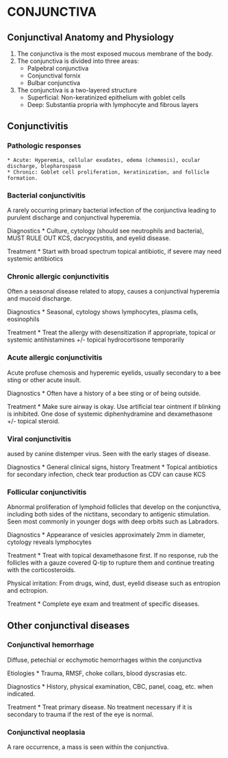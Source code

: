 # CONJUNCTIVA

## Conjunctival Anatomy and Physiology
1.	The conjunctiva is the most exposed mucous membrane of the body.
2.	The conjunctiva is divided into three areas:
    * Palpebral conjunctiva
    * Conjunctival fornix
    * Bulbar conjunctiva
3.	The conjunctiva is a two-layered structure
    * Superficial: Non-keratinized epithelium with goblet cells
    * Deep: Substantia propria with lymphocyte and fibrous layers

## Conjunctivitis

### Pathologic responses
	* Acute: Hyperemia, cellular exudates, edema (chemosis), ocular discharge, blepharospasm
	* Chronic: Goblet cell proliferation, keratinization, and follicle formation.

### Bacterial conjunctivitis 
A rarely occurring primary bacterial infection of the conjunctiva leading to purulent discharge and conjunctival hyperemia.

Diagnostics
	* Culture, cytology (should see neutrophils and bacteria), MUST RULE OUT KCS, dacryocystitis, and eyelid disease.

Treatment
	* Start with broad spectrum topical antibiotic, if severe may need systemic antibiotics

### Chronic allergic conjunctivitis
Often a seasonal disease related to atopy, causes a conjunctival hyperemia and mucoid discharge.

Diagnostics
	* Seasonal, cytology shows lymphocytes, plasma cells, eosinophils

Treatment
	* Treat the allergy with desensitization if appropriate, topical or systemic antihistamines +/- topical hydrocortisone temporarily

### Acute allergic conjunctivitis
Acute profuse chemosis and hyperemic eyelids, usually secondary to a bee sting or other acute insult.

Diagnostics
	* Often have a history of a bee sting or of being outside.

Treatment
	* Make sure airway is okay. Use artificial tear ointment if blinking is inhibited. One dose of systemic diphenhydramine and dexamethasone +/- topical steroid.

### Viral conjunctivitis
aused by canine distemper virus. Seen with the early stages of disease.

Diagnostics
	* General clinical signs, history
Treatment
	* Topical antibiotics for secondary infection, check tear production as CDV can cause KCS

### Follicular conjunctivitis
Abnormal proliferation of lymphoid follicles that develop on the conjunctiva, including both sides of the nictitans, secondary to antigenic stimulation. Seen most commonly in younger dogs with deep orbits such as Labradors.

Diagnostics
	* Appearance of vesicles approximately 2mm in diameter, cytology reveals lymphocytes

Treatment
	* Treat with topical dexamethasone first. If no response, rub the follicles with a gauze covered Q-tip to rupture them and continue treating with the corticosteroids.

Physical irritation: From drugs, wind, dust, eyelid disease such as entropion and ectropion.

Treatment
	* Complete eye exam and treatment of specific diseases.

## Other conjunctival diseases

### Conjunctival hemorrhage
Diffuse, petechial or ecchymotic hemorrhages within the conjunctiva

Etiologies
    * Trauma, RMSF, choke collars, blood dyscrasias etc.

Diagnostics
    * History, physical examination, CBC, panel, coag, etc. when indicated.

Treatment
    * Treat primary disease. No treatment necessary if it is secondary to trauma if the rest of the eye is normal.

### Conjunctival neoplasia
A rare occurrence, a mass is seen within the conjunctiva.
